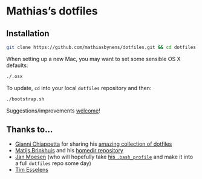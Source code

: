 # Mathias’s dotfiles

## Installation

```bash
git clone https://github.com/mathiasbynens/dotfiles.git && cd dotfiles && ./bootstrap.sh
```

When setting up a new Mac, you may want to set some sensible OS X defaults:

```bash
./.osx
```

To update, `cd` into your local `dotfiles` repository and then:

```bash
./bootstrap.sh
```

Suggestions/improvements
[welcome](https://github.com/mathiasbynens/dotfiles/issues)!

## Thanks to…
* [Gianni Chiappetta](http://gf3.ca/) for sharing his [amazing collection of dotfiles](https://github.com/gf3/dotfiles)
* [Matijs Brinkhuis](http://hotfusion.nl/) and his [homedir repository](https://github.com/matijs/homedir)
* [Jan Moesen](http://jan.moesen.nu/) (who will hopefully take [his `.bash_profile`](https://gist.github.com/1156154) and make it into a full `dotfiles` repo some day)
* [Tim Esselens](http://devel.datif.be/)
